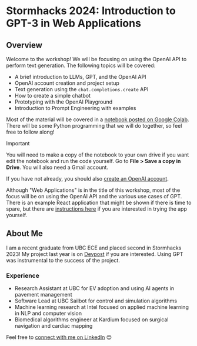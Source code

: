 # Stormhacks 2024: Introduction to GPT-3 in Web Applications

## Overview

Welcome to the workshop! We will be focusing on using the OpenAI API to perform
text generation. The following topics will be covered:
- A brief introduction to LLMs, GPT, and the OpenAI API
- OpenAI account creation and project setup
- Text generation using the `chat.completions.create` API
- How to create a simple chatbot
- Prototyping with the OpenAI Playground
- Introduction to Prompt Engineering with examples

Most of the material will be covered in a
[notebook posted on Google Colab](https://colab.research.google.com/drive/1eq3SBle28Pjo7-e0UZxuIxZgKmLdR1JP?usp=sharing). There will be some Python programming
that we will do together, so feel free to follow along!

> [!IMPORTANT]
> You will need to make a copy of the notebook to your own drive if you want edit the notebook
> and run the code yourself. Go to **File > Save a copy in Drive**. You will also need a Gmail
> account.

If you have not already, you should also [create an OpenAI account](https://platform.openai.com/login/).

Although "Web Applications" is in the title of this workshop, most of the focus will be on using
the OpenAI API and the various use cases of GPT. There is an example React application that might
be shown if there is time to spare, but there are [instructions here](./chatbot-app/README.md)
if you are interested in trying the app yourself.

## About Me

I am a recent graduate from UBC ECE and placed second in Stormhacks 2023! My project last
year is on [Devpost](https://devpost.com/software/watchdog-exrdgn) if you are interested.
Using GPT was instrumental to the success of the project.

### Experience
- Research Assistant at UBC for EV adoption and using AI agents in pavement management
- Software Lead at UBC Sailbot for control and simulation algorithms
- Machine learning research at Intel focused on applied machine learning in NLP and computer vision
- Biomedical algorithms engineer at Kardium focused on surgical navigation and cardiac mapping

Feel free to [connect with me on LinkedIn](https://www.linkedin.com/in/devon-friend101/) :blush:
